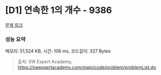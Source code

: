 # [D1] 연속한 1의 개수 - 9386 

[문제 링크](https://swexpertacademy.com/main/code/problem/problemDetail.do?contestProbId=AXALDUIq97oDFASI) 

### 성능 요약

메모리: 51,524 KB, 시간: 106 ms, 코드길이: 327 Bytes



> 출처: SW Expert Academy, https://swexpertacademy.com/main/code/problem/problemList.do